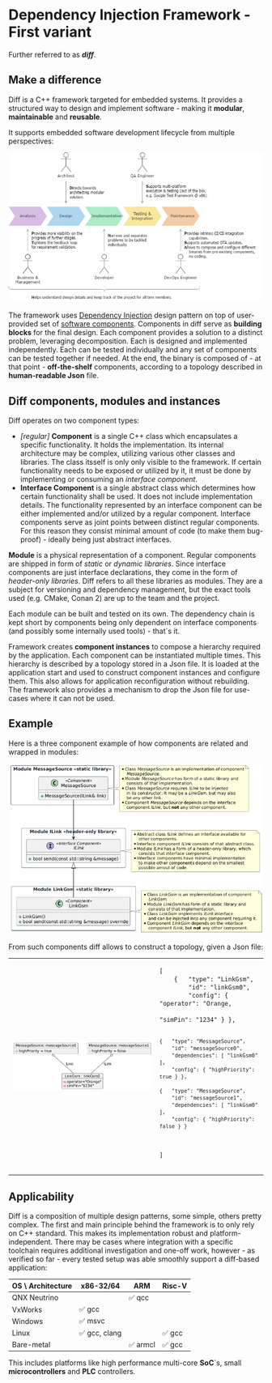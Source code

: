 # Dependency Injection Framework - First variant
Further referred to as **_diff_**.

## Make a difference
Diff is a C++ framework targeted for embedded systems. It provides a structured way to design and implement software - making it **modular**, **maintainable** and **reusable**. 

It supports embedded software development lifecycle from multiple perspectives:

<p align="center"><img src="img/sdlc.png" alt="Diff support for SDLC."/></p>

The framework uses [Dependency Injection](https://en.wikipedia.org/wiki/Dependency_injection) design pattern on top of user-provided set of [software components](https://en.wikipedia.org/wiki/Software_component). Components in diff serve as **building blocks** for the final design. Each component provides a solution to a distinct problem, leveraging decomposition. Each is designed and implemented independently. Each can be tested individually and any set of components can be tested together if needed. At the end, the binary is composed of - at that point - **off-the-shelf** components, according to a topology described in **human-readable Json** file. 

## Diff components, modules and instances
Diff operates on two component types:
- _[regular]_ **Component** is a single C++ class which encapsulates a specific functionality. It holds the implementation. Its internal architecture may be complex, utilizing various other classes and libraries. The class itsself is only only visible to the framework. If certain functionality needs to be exposed or utilized by it, it must be done by implementing or consuming an _interface component_.
- **Interface Component** is a single abstract class which determines how certain functionality shall be used. It does not include implementation details. The functionality represented by an interface component can be either implemented and/or utilized by a regular component. Interface components serve as joint points between distinct regular components. For this reason they consist minimal amount of code (to make them bug-proof) - ideally being just abstract interfaces.

**Module** is a physical representation of a component. Regular components are shipped in form of _static_ or _dynamic libraries_. Since interface components are just interface declarations, they come in the form of _header-only libraries_. Diff refers to all these libraries as modules. They are a subject for versioning and dependency management, but the exact tools used (e.g. CMake, Conan 2) are up to the team and the project. 

Each module can be built and tested on its own. The dependency chain is kept short by components being only dependent on interface components (and possibly some internally used tools) - that`s it. 

Framework creates **component instances** to compose a hierarchy required by the application. Each component can be instantiated multiple times. This hierarchy is described by a topology stored in a Json file. It is loaded at the application start and used to construct component instances and configure them. This also allows for application reconfiguration without rebuilding. The framework also provides a mechanism to drop the Json file for use-cases where it can not be used.

## Example
Here is a three component example of how components are related and wrapped in modules:
<p align="center"><img src="img/components.png" alt="Exemplary diff components."/></p>

From such components diff allows to construct a topology, given a Json file:
<table align="center">
    <tbody>
        <tr>
            <td><p align="center"><img src="img/instances.png" alt="Exemplary diff component instances."/></p></td>
            <td>
<pre>
<code data-trim id="json">[
	{	"type": "LinkGsm", 
		"id": "linkGsm0",
        "config": { "operator": "Orange,
					"simPin": "1234" } },
					
	{	"type": "MessageSource", 
		"id": "messageSource0",
		"dependencies": [ "linkGsm0" ],
        "config": { "highPriority": true } },
					
	{	"type": "MessageSource", 
		"id": "messageSource1",
		"dependencies": [ "linkGsm0" ],
        "config": { "highPriority": false } }
]</code>
</pre>
            </td>
        </tr>
    </tbody>
</table>



## Applicability
Diff is a composition of multiple design patterns, some simple, others pretty complex. The first and main principle behind the framework is to only rely on C++ standard. This makes its implementation robust and platform-independent. There may be cases where integration with a specific toolchain requires additional investigation and one-off work, however - as verified so far - every tested setup was able smoothly support a diff-based application:

<table align="center">
    <thead>
        <tr>
            <th>OS \ Architecture</th>
            <th>x86-32/64</th>
            <th>ARM</th>
            <th>Risc-V</th>
        </tr>
    </thead>
    <tbody>
        <tr>
            <td>QNX Neutrino</td>
            <td></td>
            <td>✅ qcc</td>
            <td></td>
        </tr>
        <tr>
            <td>VxWorks</td>
            <td>✅ gcc</td>
            <td></td>
            <td></td>
        </tr>
        <tr>
            <td>Windows</td>
            <td>✅ msvc</td>
            <td></td>
            <td></td>
        </tr>
        <tr>
            <td>Linux</td>
            <td>✅ gcc, clang</td>
            <td></td>
            <td>✅ gcc</td>
        </tr>
        <tr>
            <td>Bare-metal</td>
            <td></td>
            <td>✅ armcl</td>
            <td>✅ gcc</td>
        </tr>
    </tbody>
</table>

This includes platforms like high performance multi-core **SoC**`s, small **microcontrollers** and **PLC** controllers.
